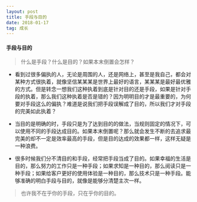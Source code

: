 ```yaml
---
layout: post
title: 手段与目的
date: 2018-01-17
tag: 成长
---
```


#### 手段与目的
> 什么是手段？什么是目的？如果本末倒置会怎样？

- 看到过很多偏执的人，无论是周围的人，还是网络上，甚至是我自己，都会对某种方式很执着，就像坚信某某某是世界上最好的语言，某某某是最好最优雅的方式。但是转念一想我们这种执着到底是针对目的还是手段，如果是针对手段的执着，那么我们这种执着是否是错的？因为明明目的才是最重要的，为何要对手段这么的偏执？难道是说我们把手段误解成了目的，所以我们才对手段的完美如此执着？

- 当目的是明确的时，手段只是为了达到目的的做法，当规则固定的情况下，可以使用不同的手段达成目的。如果本末倒置呢？那么就会发生不断的去追求最完美的却不一定是效率最高的手段，但是目的达成的效果都一样，这样无疑是一种浪费。

- 很多时候我们分不清目的和手段，经常把手段当成了目的。如果幸福的生活是目的，那么努力的工作只是一种手段；如果求知是一种目的，那么阅读只是一种手段；如果给客户更好的使用体验是一种目的，那么技术只是一种手段。能够准确的明白手段与目的，就像是能够分清楚主次一样。

> 也许我不在乎你的手段，只在乎你的目的。



